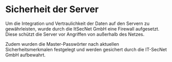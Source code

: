 # Sicherheit der Server

Um die Integration und Vertraulichkeit der Daten auf den Servern zu gewährleisten, wurde durch die ItSecNet GmbH eine Firewall aufgesetzt.
Diese schützt die Server vor Angriffen von außerhalb des Netzes.

Zudem wurden die Master-Passwörter nach aktuellen Sicherheitsmerkmalen festgelegt und werden gesichert durch die IT-SecNet GmbH aufbewahrt.
